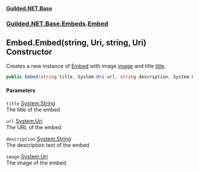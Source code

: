 
#### [Guilded.NET.Base](Guilded_NET_Base 'Guilded_NET_Base')
### [Guilded.NET.Base.Embeds](Guilded_NET_Base#Guilded_NET_Base_Embeds 'Guilded.NET.Base.Embeds').[Embed](Embed 'Guilded.NET.Base.Embeds.Embed')
## Embed.Embed(string, Uri, string, Uri) Constructor
Creates a new instance of [Embed](Embed 'Guilded.NET.Base.Embeds.Embed') with image [image](Embed_Embed(string_Uri_string_Uri)#Guilded_NET_Base_Embeds_Embed_Embed(string_System_Uri_string_System_Uri)_image 'Guilded.NET.Base.Embeds.Embed.Embed(string, System.Uri, string, System.Uri).image') and title [title](Embed_Embed(string_Uri_string_Uri)#Guilded_NET_Base_Embeds_Embed_Embed(string_System_Uri_string_System_Uri)_title 'Guilded.NET.Base.Embeds.Embed.Embed(string, System.Uri, string, System.Uri).title').  
```csharp
public Embed(string title, System.Uri url, string description, System.Uri image);
```

#### Parameters
<a name='Guilded_NET_Base_Embeds_Embed_Embed(string_System_Uri_string_System_Uri)_title'></a>
`title` [System.String](https://docs.microsoft.com/en-us/dotnet/api/System.String 'System.String')  
The title of the embed
  
<a name='Guilded_NET_Base_Embeds_Embed_Embed(string_System_Uri_string_System_Uri)_url'></a>
`url` [System.Uri](https://docs.microsoft.com/en-us/dotnet/api/System.Uri 'System.Uri')  
The URL of the embed
  
<a name='Guilded_NET_Base_Embeds_Embed_Embed(string_System_Uri_string_System_Uri)_description'></a>
`description` [System.String](https://docs.microsoft.com/en-us/dotnet/api/System.String 'System.String')  
The description text of the embed
  
<a name='Guilded_NET_Base_Embeds_Embed_Embed(string_System_Uri_string_System_Uri)_image'></a>
`image` [System.Uri](https://docs.microsoft.com/en-us/dotnet/api/System.Uri 'System.Uri')  
The image of the embed
  
